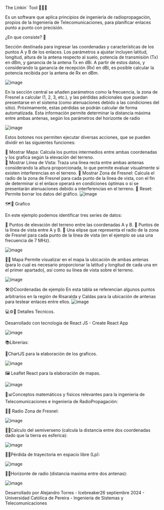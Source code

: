 The Linkin´ Tool 📡📡📡

Es un software que aplica principios de ingeniería de radiopropagación, propios de la Ingeniería de Telecomunicaciones, para planificar enlaces punto a punto con precisión.

¿En que consiste? 🔻

Sección destinada para ingresar las coordenadas y características de los puntos A y B de los enlaces. Los parámetros a ajustar incluyen latitud, longitud, altura de la antena respecto al suelo, potencia de transmisión (Tx) en dBm, y ganancia de la antena Tx en dBi. A partir de estos datos, y considerando la ganancia de recepción (Rx) en dBi, es posible calcular la potencia recibida por la antena de Rx en dBm.

![image](https://github.com/user-attachments/assets/f818c37c-87bc-43c8-8cda-be3e1f6d6057)

En la sección central se añaden parámetros como la frecuencia, la zona de Fresnel a calcular (1, 2, 3, etc.), y las pérdidas adicionales que puedan presentarse en el sistema (como atenuaciones debido a las condiciones del sitio). Próximamente, estas pérdidas se podrán calcular de forma automatizada. Esta información permite determinar la distancia máxima entre ambas antenas, según los parámetros del horizonte de radio

![image](https://github.com/user-attachments/assets/d945b7cd-469f-4d8c-9f0f-a45a363cac70)

Estos botones nos permiten ejecutar diversas acciones, que se pueden dividir en las siguientes funciones:

📌 Mostrar Mapa: Calcula los puntos intermedios entre ambas coordenadas y los grafica según la elevación del terreno. <br>
📌 Mostrar Línea de Vista: Traza una línea recta entre ambas antenas considerando la altura proporcionada, lo que permite evaluar visualmente si existen interferencias en el terreno.
📌 Mostrar Zona de Fresnel: Calcula el radio de la zona de Fresnel para cada punto de la línea de vista, con el fin de determinar si el enlace operará en condiciones óptimas o si se presentarán atenuaciones debido a interferencias en el terreno.
📌 Reset: Permite borrar los datos del gráfico.
![image](https://github.com/user-attachments/assets/603b2b8a-6c23-482e-b455-a9a41a1253f7)

🗺📍 Grafico

En este ejemplo podemos identificar tres series de datos:

🔹 Puntos de elevación del terreno entre las coordenadas A y B.
🔹 Puntos de la línea de vista entre A y B.
🔹 Una elipse que representa el radio de la zona de Fresnel para cada punto de la línea de vista (en el ejemplo se usa una frecuencia de 7 MHz).

![image](https://github.com/user-attachments/assets/b5ae9d5b-8a43-4490-b873-422063726cff)

🎯🔰 Mapa
Permite visualizar en el mapa la ubicación de ambas antenas (para lo cual es necesario proporcionar la latitud y longitud de cada una en el primer apartado), así como su línea de vista sobre el terreno.

![image](https://github.com/user-attachments/assets/e7550033-401a-4761-868d-62a3d910e3a1)

🛠🟡Coordenadas de ejemplo
En esta tabla se referencian algunos puntos arbitrarios en la región de Risaralda y Caldas para la ubicación de antenas para testear enlaces entre ellos.
![image](https://github.com/user-attachments/assets/43139af3-7574-471b-8302-72e6f5ceaa08)

💻⚙📡 Detalles Tecnicos.

Desarrollado con tecnologia de React JS - Create React App

![image](https://github.com/user-attachments/assets/782b6b1c-8aab-4526-83a9-33dfcb4608bc)

📚Librerias: 

🎴ChartJS para la elaboración de los graficos.

![image](https://github.com/user-attachments/assets/7058463e-fa92-4292-bdc9-e38ce8225c35)

🖼 Leaflet React para la elaboración de mapas.

![image](https://github.com/user-attachments/assets/e56d14b6-bfee-4e62-a472-58ca3f50e2d4)

📓📊Conceptos matemáticos y fisicos relevantes para la ingenieria de Telecomunicaciones e ingenieria de RadioPropagación: 

🏴‍☠️ Radio Zona de Fresnel:

![image](https://github.com/user-attachments/assets/67ec6f5b-c9ba-4a85-b16a-e5834818e8df)

🏴‍☠️Calculo del semiverseno (calcula la distancia entre dos coordenadas dado que la tierra es esferica):

![image](https://github.com/user-attachments/assets/9359928f-1802-41d7-b485-904ab30381af)

🏴‍☠️Pérdida de trayectoria en espacio libre (Lp):

![image](https://github.com/user-attachments/assets/1dc5e2a9-32d6-457d-a87b-d8ac773bfeb7)

🏴‍☠️Horizonte de radio (distancia maxima entre dos antenas):

![image](https://github.com/user-attachments/assets/05a5e2ae-2e1f-4593-829a-f4434b45ad9b)


Desarrollado por Alejandro Torres - Icebreaker26 septiembre 2024 - Universidad Católica de Pereira - Ingenieria de Sistemas y Telecomunicaciones







